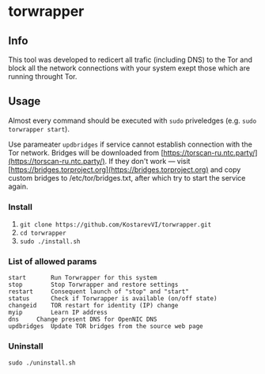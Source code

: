 # torwrapper
## Info

This tool was developed to redicert all trafic (including DNS) to the Tor and block all the network connections with your system exept those which 
are running throught Tor.

## Usage
Almost every command should be executed with `sudo` priveledges (e.g. `sudo torwrapper start`).

Use parameater `updbridges` if service cannot establish connection with the Tor network. Bridges will be downloaded from 
[https://torscan-ru.ntc.party/](https://torscan-ru.ntc.party/). 
If they don't work — visit [https://bridges.torproject.org](https://bridges.torproject.org) 
and copy custom bridges to /etc/tor/bridges.txt, after which try to start the service again.

### Install
1. `git clone https://github.com/KostarevVI/torwrapper.git`
2. `cd torwrapper`
3. `sudo ./install.sh`

### List of allowed params
    start		Run Torwrapper for this system 
    stop		Stop Torwrapper and restore settings
    restart		Consequent launch of "stop" and "start"
    status		Check if Torwrapper is available (on/off state)
    changeid	TOR restart for identity (IP) change
    myip		Learn IP address
    dns		Change present DNS for OpenNIC DNS 
    updbridges	Update TOR bridges from the source web page

### Uninstall
`sudo ./uninstall.sh`
